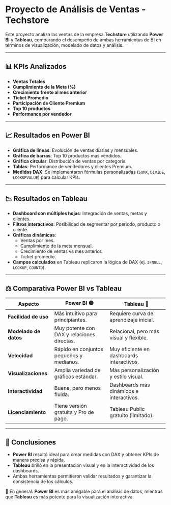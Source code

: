# Proyecto de Análisis de Ventas - Techstore

Este proyecto analiza las ventas de la empresa **Techstore** utilizando **Power BI** y **Tableau**, comparando el desempeño de ambas herramientas de BI en términos de visualización, modelado de datos y análisis.

---

## 📊 KPIs Analizados
- **Ventas Totales**
- **Cumplimiento de la Meta (%)**
- **Crecimiento frente al mes anterior**
- **Ticket Promedio**
- **Participación de Cliente Premium**
- **Top 10 productos**
- **Performance por vendedor**

---

## 📈 Resultados en Power BI
- **Gráfica de líneas**: Evolución de ventas diarias y mensuales.
- **Gráfica de barras**: Top 10 productos más vendidos.
- **Gráfica circular**: Distribución de ventas por categoría.
- **Tablas**: Performance de vendedores y clientes Premium.
- **Medidas DAX**: Se implementaron fórmulas personalizadas (`SUMX`, `DIVIDE`, `LOOKUPVALUE`) para calcular KPIs.

---

## 📉 Resultados en Tableau
- **Dashboard con múltiples hojas**: Integración de ventas, metas y clientes.
- **Filtros interactivos**: Posibilidad de segmentar por periodo, producto o cliente.
- **Gráficas dinámicas**:
  - Ventas por mes.
  - Cumplimiento de la meta mensual.
  - Crecimiento de ventas vs mes anterior.
  - Ticket promedio.
- **Campos calculados** en Tableau replicaron la lógica de DAX (ej. `IFNULL`, `LOOKUP`, `COUNTD`).

---

## ⚖️ Comparativa Power BI vs Tableau

| Aspecto                  | Power BI 🟡                               | Tableau 🔵                               |
|---------------------------|-------------------------------------------|------------------------------------------|
| **Facilidad de uso**     | Más intuitivo para principiantes.          | Requiere curva de aprendizaje inicial.   |
| **Modelado de datos**    | Muy potente con DAX y relaciones directas. | Relacional, pero más visual y flexible.  |
| **Velocidad**            | Rápido en conjuntos pequeños y medianos.   | Muy eficiente en dashboards interactivos. |
| **Visualizaciones**      | Amplia variedad de gráficos estándar.      | Más personalización y estilo visual.     |
| **Interactividad**       | Buena, pero menos fluida.                  | Dashboards más dinámicos e interactivos. |
| **Licenciamiento**       | Tiene versión gratuita y Pro de pago.      | Tableau Public gratuito (limitado).      |

---

## 📝 Conclusiones
- **Power BI** resultó ideal para crear medidas con DAX y obtener KPIs de manera precisa y rápida.  
- **Tableau** brilló en la presentación visual y en la interactividad de los dashboards.  
- Ambas herramientas permitieron validar resultados y garantizar la consistencia de los cálculos.  

📌 En general: **Power BI** es más amigable para el análisis de datos, mientras que **Tableau** es más potente para la visualización interactiva.  
